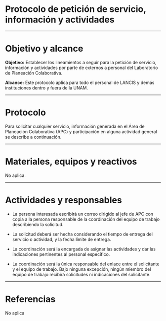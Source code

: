 # Protocolo de petición de servicio, información y actividades

* * *

# Objetivo y alcance

**Objetivo:** Establecer los lineamientos a seguir para la petición de servicio, información y actividades por parte de externos a personal del Laboratorio de Planeación Colaborativa.

**Alcance:** Este protocolo aplica para todo el personal de LANCIS y demás instituciones dentro y fuera de la UNAM.

* * *

# Protocolo

Para solicitar cualquier servicio, información generada en el Área de Planeación Colaborativa (APC) y participación en alguna actividad general se describe a continuación.

* * *
# Materiales, equipos y reactivos
No aplica.

* * *

# Actividades y responsables

*	La persona interesada escribirá un correo dirigido al jefe de APC con copia a la persona responsable de la coordinación del equipo de trabajo describiendo la solicitud.

* La solicitud deberá ser hecha considerando el tiempo de entrega del servicio o actividad, y la fecha límite de entrega.

* La coordinación será la encargada de asignar las actividades y dar las indicaciones pertinentes al personal específico.

* La coordinación será la única responsable del enlace entre el solicitante y el equipo de trabajo. Bajo ninguna excepción, ningún miembro del equipo de trabajo recibirá solicitudes ni indicaciones del solicitante.

* * *

# Referencias
No aplica
